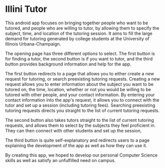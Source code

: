 # Illini Tutor

This android app focuses on bringing together people who want to be tutored, and people who are willing to tutor, by allowing them to specify the subject, time, and location of the tutoring session.  It aims to fill the large demand for tutoring generated by college students at the University of Illinois Urbana-Champaign.

The opening page has three different options to select.  The first button is for finding a tutor, the second button is if you want to tutor, and the third button provides background information and help for the app.  

The first button redirects to a page that allows you to either create a new request for tutoring, or search preexisting tutoring requests.  Creating a new request allows you to enter information about the subject you want to be tutored on, the time, location, whether or not you would be willing to be tutored with other people, and your contact information.  By entering your contact information into the app's request, it allows you to connect with the tutor and set up a session (including tutoring fees).  Searching preexisting tutoring requests directs you straight to the list of current tutoring requests.

The second button also takes tutors straight to the list of current tutoring requests, and allows them to select by the subjects they feel proficient in.  They can then connect with other students and set up the session,

The third button is quite self-explanatory and redirects users to a page explaining the development of the app as well as how they can use it.

By creating this app, we hoped to develop our personal Computer Science skills as well as satisfy an unfulfilled need on campus.

